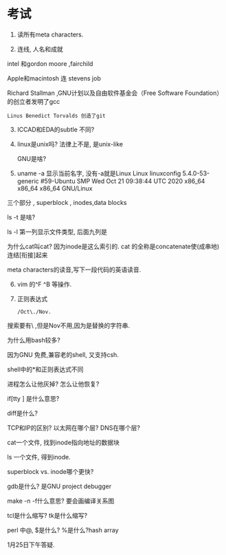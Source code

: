 # 考试

1. 读所有meta characters. 

2.  连线, 人名和成就

   intel 和gordon moore ,fairchild

   Apple和macintosh 连 stevens job

   Richard Stallman  ,GNU计划以及自由软件基金会（Free Software Foundation）的创立者发明了gcc

    Linus Benedict Torvalds 创造了git 

3. ICCAD和EDA的subtle 不同?

4. linux是unix吗?  法律上不是, 是unix-like

   GNU是啥? 

5. uname -a 显示当前名字, 没有-a就是Linux
   Linux linuxconfig 5.4.0-53-generic #59-Ubuntu SMP Wed Oct 21 09:38:44 UTC 2020 x86_64 x86_64 x86_64 GNU/Linux

三个部分 , superblock , inodes,data blocks

ls -t 是啥? 

ls -l 第一列显示文件类型, 后面九列是



为什么cat叫cat?   因为inode是这么索引的. cat  的全称是concatenate使(成串地)连结[衔接]起来

meta characters的读音,写下一段代码的英语读音.



6. vim 的^F ^B 等操作. 





7. 正则表达式  

   ` /Oct\./Nov. `

搜索要有\ ,但是Nov不用,因为是替换的字符串.



为什么用bash较多?

因为GNU 免费,兼容老的shell, 又支持csh.



shell中的*和正则表达式不同



进程怎么让他灰掉? 怎么让他恢复?



if[tty ] 是什么意思?

diff是什么? 



TCP和IP的区别? 以太网在哪个层? DNS在哪个层? 



cat一个文件, 找到inode指向地址的数据块

ls 一个文件, 得到inode.

superblock vs. inode哪个更快?



gdb是什么? 是GNU project debugger



make -n -f什么意思? 要会画编译关系图



tcl是什么缩写? tk是什么缩写? 



perl  中@, $是什么? %是什么?hash array

1月25日下午答疑.